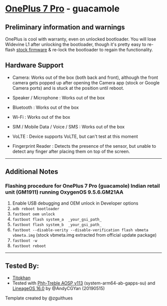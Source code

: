 # [OnePlus 7 Pro](https://www.gsmarena.com/oneplus_7_pro-9689.php) - guacamole

## Preliminary information and warnings
OnePlus is cool with warranty, even on unlocked bootloader. You will lose Widevine L1 after unlocking the bootloader, though it's pretty easy to re-flash [stock firmware](https://forum.xda-developers.com/showthread.php?t=3930585) & re-lock the bootloader to regain the functionality.

## Hardware Support

* Camera: Works out of the box (both back and front), although the front camera gets popped up after opening the Camera app (stock or Google Camera ports) and is stuck at the position until reboot. 

* Speaker / Microphone : Works out of the box

* Bluetooth : Works out of the box

* Wi-Fi : Works out of the box

* SIM / Mobile Data / Voice / SMS : Works out of the box

* VoLTE : Device supports VoLTE, but can't test at this moment 

* Fingerprint Reader : Detects the presence of the sensor, but unable to detect any finger after placing them on top of the screen.  

***
## Additional Notes
### Flashing procedure for OnePlus 7 Pro (guacamole) Indian retail unit (GM1911) running OxygenOS 9.5.6.GM21AA
1. Enable USB debugging and OEM unlock in Developer options
2. `adb reboot bootloader`
3. `fastboot oem unlock`
4. `fastboot flash system_a  _your_gsi_path_`
5. `fastboot flash system_b  _your_gsi_path_`
6. `fastboot --disable-verity --disable-verification flash vbmeta vbmeta.img` (stock vbmeta.img extracted from official update package)
7. `fastboot -w`
8. `fastboot reboot`


***


## Tested By:
* [Titokhan](https://github.com/Titokhan)
* Tested with [Phh-Treble AOSP v113](https://github.com/phhusson/treble_experimentations/releases/tag/v113) (system-arm64-ab-gapps-su) and [LineageOS 16.0](https://sourceforge.net/projects/andyyan-gsi/files/) by @AndyCGYan (20190515)

Template created by @zguithues